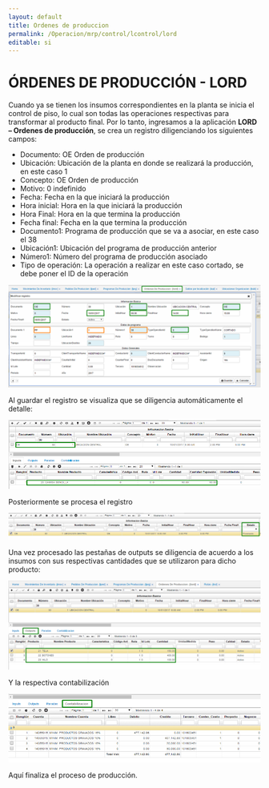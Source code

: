 ```yaml
---
layout: default
title: Ordenes de produccion
permalink: /Operacion/mrp/control/lcontrol/lord
editable: si
---
```


# ÓRDENES DE PRODUCCIÓN - LORD


Cuando ya se tienen los insumos correspondientes en la planta se inicia el control de piso, lo cual son todas las operaciones respectivas para transformar al producto final. Por lo tanto, ingresamos a la aplicación **LORD – Ordenes de producción**, se crea un registro diligenciando los siguientes campos:  


-	Documento: OE Orden de producción  
-	Ubicación: Ubicación de la planta en donde se realizará la producción, en este caso 1  
-	Concepto: OE Orden de producción  
-	Motivo: 0 indefinido  
-	Fecha: Fecha en la que iniciará la producción  
-	Hora inicial: Hora en la que iniciará la producción  
-	Hora Final: Hora en la que termina la producción  
-	Fecha final: Fecha en la que termina la producción  
-	Documento1: Programa de producción que se va a asociar, en este caso el 38  
-	Ubicación1: Ubicación del programa de producción anterior  
-	Número1: Número del programa de producción asociado  
-	Tipo de operación: La operación a realizar en este caso cortado, se debe poner el ID de la operación  


![](lord1.png)


Al guardar el registro se visualiza que se diligencia automáticamente el detalle:


![](lord2.png)


Posteriormente se procesa el registro


![](lord3.png)


Una vez procesado las pestañas de outputs se diligencia de acuerdo a los insumos con sus respectivas cantidades que se utilizaron para dicho producto:


![](lord4.png)


Y la respectiva contabilización


![](lord5.png)


Aquí finaliza el proceso de producción.







